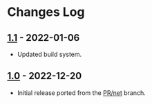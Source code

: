 # Changes Log

## [1.1] - 2022-01-06

* Updated build system.

## [1.0] - 2022-12-20

* Initial release ported from the [PR/net](https://github.com/jgmdev/lite-xl/tree/PR/net) branch.


[1.1]: https://github.com/jgmdev/lite-xl-net/releases/tag/v1.1
[1.0]: https://github.com/jgmdev/lite-xl-net/releases/tag/v1.0
